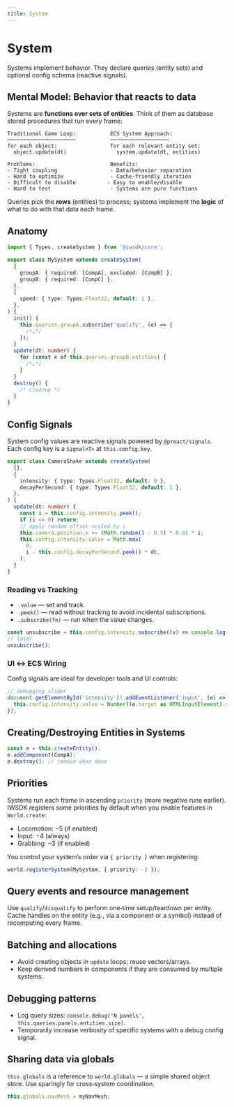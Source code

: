 ```yaml
---
title: System
---
```


# System

Systems implement behavior. They declare queries (entity sets) and optional config schema (reactive signals).

## Mental Model: Behavior that reacts to data

Systems are **functions over sets of entities**. Think of them as database stored procedures that run every frame:

```text
Traditional Game Loop:           ECS System Approach:
──────────────────────           ───────────────────
for each object:                 for each relevant entity set:
  object.update(dt)                system.update(dt, entities)

Problems:                        Benefits:
- Tight coupling                 - Data/behavior separation
- Hard to optimize               - Cache-friendly iteration
- Difficult to disable          - Easy to enable/disable
- Hard to test                   - Systems are pure functions
```

Queries pick the **rows** (entities) to process; systems implement the **logic** of what to do with that data each frame.

## Anatomy

```ts
import { Types, createSystem } from '@iwsdk/core';

export class MySystem extends createSystem(
  {
    groupA: { required: [CompA], excluded: [CompB] },
    groupB: { required: [CompC] },
  },
  {
    speed: { type: Types.Float32, default: 1 },
  },
) {
  init() {
    this.queries.groupA.subscribe('qualify', (e) => {
      /*…*/
    });
  }
  update(dt: number) {
    for (const e of this.queries.groupB.entities) {
      /*…*/
    }
  }
  destroy() {
    /* cleanup */
  }
}
```

## Config Signals

System config values are reactive signals powered by `@preact/signals`. Each config key is a `Signal<T>` at `this.config.key`.

```ts
export class CameraShake extends createSystem(
  {},
  {
    intensity: { type: Types.Float32, default: 0 },
    decayPerSecond: { type: Types.Float32, default: 1 },
  },
) {
  update(dt: number) {
    const i = this.config.intensity.peek();
    if (i <= 0) return;
    // apply random offset scaled by i
    this.camera.position.x += (Math.random() - 0.5) * 0.01 * i;
    this.config.intensity.value = Math.max(
      0,
      i - this.config.decayPerSecond.peek() * dt,
    );
  }
}
```

### Reading vs Tracking

- `.value` — set and track.
- `.peek()` — read without tracking to avoid incidental subscriptions.
- `.subscribe(fn)` — run when the value changes.

```ts
const unsubscribe = this.config.intensity.subscribe((v) => console.log(v));
// later
unsubscribe();
```

### UI ↔ ECS Wiring

Config signals are ideal for developer tools and UI controls:

```ts
// debugging slider
document.getElementById('intensity')!.addEventListener('input', (e) => {
  this.config.intensity.value = Number((e.target as HTMLInputElement).value);
});
```

## Creating/Destroying Entities in Systems

```ts
const e = this.createEntity();
e.addComponent(CompA);
e.destroy(); // remove when done
```

## Priorities

Systems run each frame in ascending `priority` (more negative runs earlier). IWSDK registers some priorities by default when you enable features in `World.create`:

- Locomotion: −5 (if enabled)
- Input: −4 (always)
- Grabbing: −3 (if enabled)

You control your system’s order via `{ priority }` when registering:

```ts
world.registerSystem(MySystem, { priority: -2 });
```

## Query events and resource management

Use `qualify`/`disqualify` to perform one‑time setup/teardown per entity. Cache handles on the entity (e.g., via a component or a symbol) instead of recomputing every frame.

## Batching and allocations

- Avoid creating objects in `update` loops; reuse vectors/arrays.
- Keep derived numbers in components if they are consumed by multiple systems.

## Debugging patterns

- Log query sizes: `console.debug('N panels', this.queries.panels.entities.size)`.
- Temporarily increase verbosity of specific systems with a debug config signal.

## Sharing data via globals

`this.globals` is a reference to `world.globals` — a simple shared object store. Use sparingly for cross‑system coordination.

```ts
this.globals.navMesh = myNavMesh;
```
